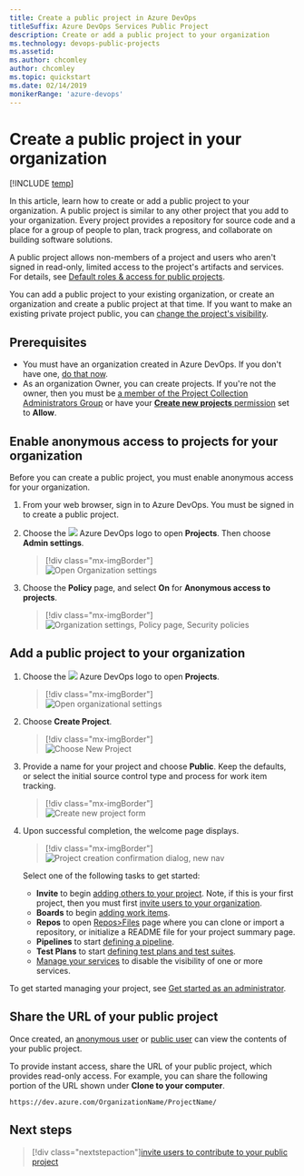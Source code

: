 ```yaml
---
title: Create a public project in Azure DevOps
titleSuffix: Azure DevOps Services Public Project  
description: Create or add a public project to your organization 
ms.technology: devops-public-projects
ms.assetid: 
ms.author: chcomley
author: chcomley
ms.topic: quickstart
ms.date: 02/14/2019
monikerRange: 'azure-devops'
---
```


# Create a public project in your organization

[!INCLUDE [temp](includes/version-public-projects.md)]

In this article, learn how to create or add a public project to your organization. A public project is similar to any other project that you add to your organization. Every project provides a repository for source code and a place for a group of people to plan, track progress, and collaborate on building software solutions.

A public project allows non-members of a project and users who aren't signed in read-only, limited access to the project's artifacts and services. For details, see [Default roles & access for public projects](default-roles-access-public.md).

You can add a public project to your existing organization, or create an organization and create a public project at that time. If you want to make an existing private project public, you can [change the project's visibility](make-project-public.md).

## Prerequisites

* You must have an organization created in Azure DevOps. If you don't have one, [do that now](../../user-guide/sign-up-invite-teammates.md).
* As an organization Owner, you can create projects. If you're not the owner, then you must be [a member of the Project Collection Administrators Group](../security/set-project-collection-level-permissions.md#collection-level) or have your [**Create new projects** permission](../security/set-project-collection-level-permissions.md#collection-level) set to **Allow**.

## Enable anonymous access to projects for your organization

Before you can create a public project, you must enable anonymous access for your organization.

1.  From your web browser, sign in to Azure DevOps. You must be signed in to create a public project.
2.  Choose the ![](../../media/icons/project-icon.png) Azure DevOps logo to open **Projects**. Then choose **Admin settings**.

    > [!div class="mx-imgBorder"]  
    > ![Open Organization settings](../../media/settings/open-admin-settings-vert.png)

3.  Choose the **Policy** page, and select **On** for **Anonymous access to projects**.

    > [!div class="mx-imgBorder"]  
    > ![Organization settings, Policy page, Security policies](media/create-public-project/org-policies-change-anon.png)

## Add a public project to your organization

1.  Choose the ![](../../media/icons/project-icon.png) Azure DevOps logo to open **Projects**.

    > [!div class="mx-imgBorder"]  
    > ![Open organizational settings](../../media/settings/open-projects-hub-vert-brn.png)

2.  Choose **Create Project**.

    > [!div class="mx-imgBorder"]  
    > ![Choose New Project](media/create-public-project/add-proj-vert-brn.png)

3.  Provide a name for your project and choose **Public**. Keep the defaults, or select the initial source control type and process for work item tracking.

    > [!div class="mx-imgBorder"]  
    > ![Create new project form](media/create-public-project/create-new-project-form-new-nav.png)

4.  Upon successful completion, the welcome page displays.

    > [!div class="mx-imgBorder"]  
    > ![Project creation confirmation dialog, new nav](../projects/media/create-project/project-creation-complete-new-nav.png)

    Select one of the following tasks to get started:

    * **Invite** to begin [adding others to your project](../security/add-users-team-project.md). Note, if this is your first project, then you must first [invite users to your organization](../accounts/add-team-members.md).
    * **Boards** to begin [adding work items](../../boards/work-items/view-add-work-items.md).
    * **Repos** to open [Repos>Files](../../repos/git/clone.md) page where you can clone or import a repository, or initialize a README file for your project summary page.
    * **Pipelines** to start [defining a pipeline](../../pipelines/index.yml).
    * **Test Plans** to start [defining test plans and test suites](../../test/create-a-test-plan.md).
    * [Manage your services](../settings/set-services.md) to disable the visibility of one or more services.

To get started managing your project, see [Get started as an administrator](../../user-guide/project-admin-tutorial.md).

## Share the URL of your public project

Once created, an [anonymous user](glossary-public.md#anonymous-user) or [public user](glossary-public.md#public-user) can view the contents of your public project.

To provide instant access, share the URL of your public project, which provides read-only access. For example, you can share the following portion of the URL shown under **Clone to your computer**.

`https://dev.azure.com/OrganizationName/ProjectName/`

## Next steps

> [!div class="nextstepaction"][invite users to contribute to your public project](invite-users-public.md)
